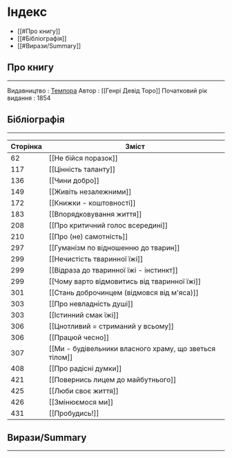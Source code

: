 # Індекс

 - [[#Про книгу]]
 - [[#Бібліографія]]
 - [[#Вирази/Summary]]

## Про книгу
***
Видавництво : [Темпора](https://tempora.com.ua/uk/books/toro/)
Автор : [[Генрі Девід Торо]]
Початковий рік видання : 1854

## Бібліографія
***

| Сторінка | Зміст                                                  |
| -------- | ------------------------------------------------------ |
| 62       | [[Не бійся поразок]]                                   |
| 117      | [[Цінність таланту]]                                   |
| 136      | [[Чини добро]]                                         |
| 149      | [[Живіть незалежними]]                                 |
| 172      | [[Книжки - коштовності]]                               |
| 183      | [[Впорядковування життя]]                              |
| 208      | [[Про критичний голос всередині]]                      |
| 210      | [[Про (не) самотність]]                                |
| 297      | [[Гуманізм по відношенню до тварин]]                   |
| 299      | [[Нечистість тваринної їжі]]                           |
| 299      | [[Відраза до тваринної їжі - інстинкт]]                |
| 299      | [[Чому варто відмовитись від тваринної їжі]]           |
| 301      | [[Стань доброчинцем (відмовся від м'яса)]]             |
| 303      | [[Про невладність душі]]                               |
| 303      | [[Істинний смак їжі]]                                  |
| 306      | [[Цнотливий = стриманий у всьому]]                     |
| 306      | [[Працюй чесно]]                                       |
| 307      | [[Ми - будівельники власного храму, що зветься тілом]] |
| 408      | [[Про радісні думки]]                                  |
| 421      | [[Повернись лицем до майбутнього]]                     |
| 425      | [[Люби своє життя]]                                    |
| 426      | [[Змінюємося ми]]                                      |
| 431      | [[Пробудись!]]                                         |

## Вирази/Summary
***


